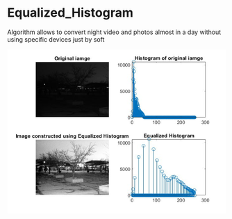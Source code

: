 # Equalized_Histogram
Algorithm allows to convert night video and photos  almost in a day without using specific devices just by soft



![equalized_histogram](EqualizedHistogram1/resources/photos/equalized_histogram.jpg)
